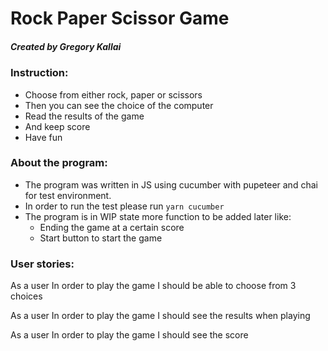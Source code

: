 # Rock Paper Scissor Game
##### Created by Gregory Kallai

### Instruction:
- Choose from either rock, paper or scissors
- Then you can see the choice of the computer
- Read the results of the game
- And keep score
- Have fun

### About the program:
- The program was written in JS using cucumber with pupeteer and chai for test environment.
- In order to run the test please run `yarn cucumber`
- The program is in WIP state more function to be added later like:
    - Ending the game at a certain score
    - Start button to start the game

### User stories:
As a user
In order to play the game
I should be able to choose from 3 choices

As a user
In order to play the game 
I should see the results when playing

As a user
In order to play the game
I should see the score
